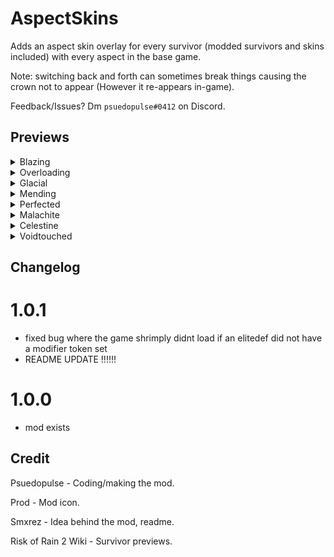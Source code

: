 # AspectSkins
Adds an aspect skin overlay for every survivor (modded survivors and skins included) with every aspect in the base game.

Note: switching back and forth can sometimes break things causing the crown not to appear (However it re-appears in-game).

Feedback/Issues? Dm `psuedopulse#0412` on Discord.

## Previews

<details>
  <summary>Blazing</summary>

![](https://static.wikia.nocookie.net/riskofrain2_gamepedia_en/images/8/83/Blazing_Survivors.png/revision/latest?cb=20220327070459)

</details>

<details>
  <summary>Overloading</summary>

![](https://static.wikia.nocookie.net/riskofrain2_gamepedia_en/images/c/cb/Overloading_Survivors.png/revision/latest?cb=20220327084027)

</details>

<details>
  <summary>Glacial</summary>

![](https://static.wikia.nocookie.net/riskofrain2_gamepedia_en/images/9/98/Glacial_Survivors.png/revision/latest?cb=20220327080539)

</details>

<details>
  <summary>Mending</summary>

![](https://static.wikia.nocookie.net/riskofrain2_gamepedia_en/images/4/4b/Mending_Survivors.png/revision/latest?cb=20220327060440)

</details>

<details>
  <summary>Perfected</summary>

![](https://static.wikia.nocookie.net/riskofrain2_gamepedia_en/images/7/7f/Perfected_Survivors.png/revision/latest?cb=20220327091311)

</details>

<details>
  <summary>Malachite</summary>

![](https://static.wikia.nocookie.net/riskofrain2_gamepedia_en/images/f/f9/Malachite_Survivors.png/revision/latest?cb=20220327090313)

</details>

<details>
  <summary>Celestine</summary>

![](https://static.wikia.nocookie.net/riskofrain2_gamepedia_en/images/0/04/Celestine_Survivors.png/revision/latest?cb=20220327094532)

</details>

<details>
  <summary>Voidtouched</summary>

Wiki didn't have one and we are just too lazy to manually do it so uhh <img src="https://cdn.discordapp.com/emojis/1093163081749770260.webp?size=128&quality=lossless" width="24"/> just use your imagination

</details>

## Changelog
# 1.0.1
- fixed bug where the game shrimply didnt load if an elitedef did not have a modifier token set
- README UPDATE !!!!!!
# 1.0.0
- mod exists

## Credit

Psuedopulse - Coding/making the mod.

Prod - Mod icon.

Smxrez - Idea behind the mod, readme.

Risk of Rain 2 Wiki - Survivor previews.